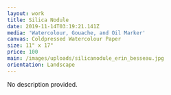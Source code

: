 ```yaml
---
layout: work
title: Silica Nodule
date: 2019-11-14T03:19:21.141Z
media: 'Watercolour, Gouache, and Oil Marker'
canvas: Coldpressed Watercolour Paper
size: 11" x 17"
price: 100
main: /images/uploads/silicanodule_erin_besseau.jpg
orientation: Landscape
---
```

No description provided.

